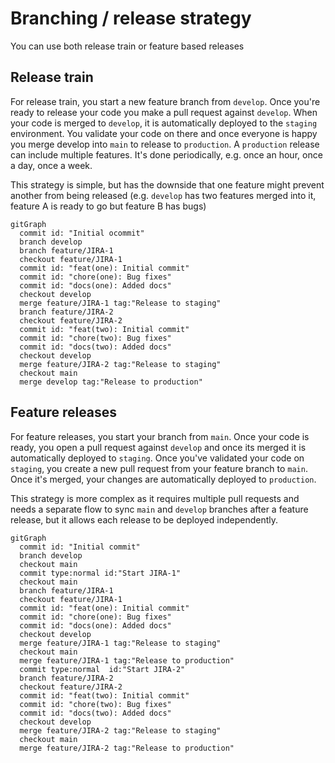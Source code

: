 # Branching / release strategy

You can use both release train or feature based releases

## Release train

For release train, you start a new feature branch from `develop`. Once you're ready to release your code you make a pull request against `develop`.
When your code is merged to `develop`, it is automatically deployed to the `staging` environment. You validate your code on there and once everyone is happy you merge
develop into `main` to release to `production`. A `production` release can include multiple features. It's done periodically, e.g. once an hour, once a day, once a week.

This strategy is simple, but has the downside that one feature might prevent another from being released (e.g. `develop` has two features merged into it, feature A is ready to go but feature B has bugs)

```mermaid
gitGraph
  commit id: "Initial ocommit"
  branch develop
  branch feature/JIRA-1
  checkout feature/JIRA-1
  commit id: "feat(one): Initial commit"
  commit id: "chore(one): Bug fixes"
  commit id: "docs(one): Added docs"
  checkout develop
  merge feature/JIRA-1 tag:"Release to staging"
  branch feature/JIRA-2
  checkout feature/JIRA-2
  commit id: "feat(two): Initial commit"
  commit id: "chore(two): Bug fixes"
  commit id: "docs(two): Added docs"
  checkout develop
  merge feature/JIRA-2 tag:"Release to staging"
  checkout main
  merge develop tag:"Release to production"
```

## Feature releases

For feature releases, you start your branch from `main`. Once your code is ready, you open a pull request against `develop` and once its merged it is automatically deployed to `staging`.
Once you've validated your code on `staging`, you create a new pull request from your feature branch to `main`. Once it's merged, your changes are automatically deployed to `production`.

This strategy is more complex as it requires multiple pull requests and needs a separate flow to sync `main` and `develop` branches after a feature release, but it allows each release to be deployed independently.

```mermaid
gitGraph
  commit id: "Initial commit"
  branch develop
  checkout main
  commit type:normal id:"Start JIRA-1"
  checkout main
  branch feature/JIRA-1
  checkout feature/JIRA-1
  commit id: "feat(one): Initial commit"
  commit id: "chore(one): Bug fixes"
  commit id: "docs(one): Added docs"
  checkout develop
  merge feature/JIRA-1 tag:"Release to staging"
  checkout main
  merge feature/JIRA-1 tag:"Release to production"
  commit type:normal  id:"Start JIRA-2"
  branch feature/JIRA-2
  checkout feature/JIRA-2
  commit id: "feat(two): Initial commit"
  commit id: "chore(two): Bug fixes"
  commit id: "docs(two): Added docs"
  checkout develop
  merge feature/JIRA-2 tag:"Release to staging"
  checkout main
  merge feature/JIRA-2 tag:"Release to production"
```
